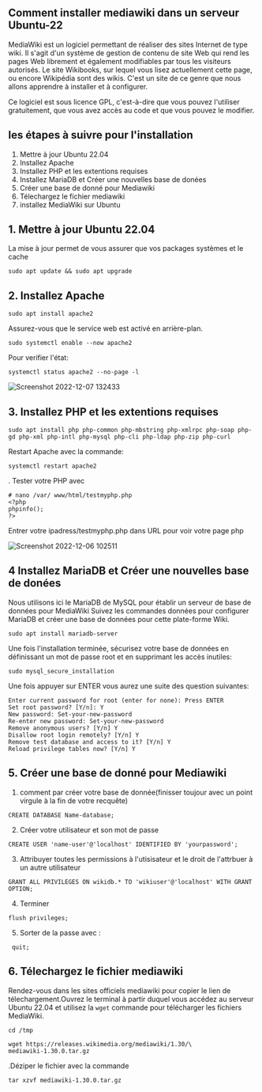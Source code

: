 ## Comment installer mediawiki dans un serveur Ubuntu-22

MediaWiki est un logiciel permettant de réaliser des sites Internet de type wiki. Il s'agit d'un système de gestion de contenu de site Web qui rend les pages Web librement et également modifiables par tous les visiteurs autorisés. Le site Wikibooks, sur lequel vous lisez actuellement cette page, ou encore Wikipédia sont des wikis. C'est un site de ce genre que nous allons apprendre à installer et à configurer.

Ce logiciel est sous licence GPL, c'est-à-dire que vous pouvez l'utiliser gratuitement, que vous avez accès au code et que vous pouvez le modifier.

## les étapes à suivre pour l'installation


1. Mettre à jour Ubuntu 22.04
2. Installez Apache
3. Installez PHP et les extentions requises
4. Installez MariaDB et Créer une nouvelles base de donées
5. Créer une base de donné pour Mediawiki
6. Télechargez le fichier mediawiki
7. installez MediaWiki sur Ubuntu

## 1.  Mettre à jour Ubuntu 22.04

La mise à jour permet de vous assurer que vos packages systèmes et le cache 

```
sudo apt update && sudo apt upgrade
```
## 2.  Installez Apache

```
sudo apt install apache2
```

Assurez-vous que le service web est activé en arrière-plan.

```
sudo systemctl enable --now apache2
```
Pour verifier l'état:

```
systemctl status apache2 --no-page -l
```

![Screenshot 2022-12-07 132433](https://user-images.githubusercontent.com/105461057/206271420-b3754ce0-bf85-4d93-85d6-0f8adb519614.png)

## 3. Installez PHP et les extentions requises

```
sudo apt install php php-common php-mbstring php-xmlrpc php-soap php-gd php-xml php-intl php-mysql php-cli php-ldap php-zip php-curl
```
Restart Apache avec la commande:
```
systemctl restart apache2
```
. Tester votre PHP avec
```
# nano /var/ www/html/testmyphp.php
<?php
phpinfo();
?>
```
Entrer votre ipadress/testmyphp.php dans URL pour voir votre page php

![Screenshot 2022-12-06 102511](https://user-images.githubusercontent.com/105461057/206275725-bcdafa5d-1b4a-46ec-916e-86a49349f914.png)


## 4 Installez MariaDB et Créer une nouvelles base de donées
Nous utilisons ici le MariaDB de MySQL pour établir un serveur de base de données pour MediaWiki
Suivez les commandes données pour configurer MariaDB et créer une base de données pour cette plate-forme Wiki.

```
sudo apt install mariadb-server
```
Une fois l'installation terminée, sécurisez votre base de données en définissant un mot de passe root et en supprimant les accès inutiles:
```
sudo mysql_secure_installation
```
Une fois appuyer sur ENTER vous aurez une suite des question suivantes:

```
Enter current password for root (enter for none): Press ENTER
Set root password? [Y/n]: Y
New password: Set-your-new-password
Re-enter new password: Set-your-new-password
Remove anonymous users? [Y/n] Y
Disallow root login remotely? [Y/n] Y
Remove test database and access to it? [Y/n] Y
Reload privilege tables now? [Y/n] Y
```
## 5. Créer une base de donné pour Mediawiki

1. comment par créer votre base de donnée(finisser toujour avec un point virgule à la fin de votre recquête)
```
CREATE DATABASE Name-database;
```
2. Créer votre utilisateur et son mot de passe
```
CREATE USER 'name-user'@'localhost' IDENTIFIED BY 'yourpassword';
```
3. Attribuyer toutes les permissions à l'utisisateur et le droit de l'attrbuer à un autre utilisateur
```
GRANT ALL PRIVILEGES ON wikidb.* TO 'wikiuser'@'localhost' WITH GRANT OPTION;
```
4. Terminer
```
flush privileges;
```
5. Sorter de la passe avec :
 ```
  quit;
 ```
## 6. Télechargez le fichier mediawiki

Rendez-vous dans les sites officiels mediawiki pour copier le lien de télechargement.Ouvrez le terminal  à partir duquel vous accédez au serveur Ubuntu 22.04 et utilisez la ```wget``` commande pour télécharger les fichiers MediaWiki.

```
cd /tmp
```
```
wget https://releases.wikimedia.org/mediawiki/1.30/\
mediawiki-1.30.0.tar.gz
```

.Déziper le fichier avec la commande
```
tar xzvf mediawiki-1.30.0.tar.gz
```


